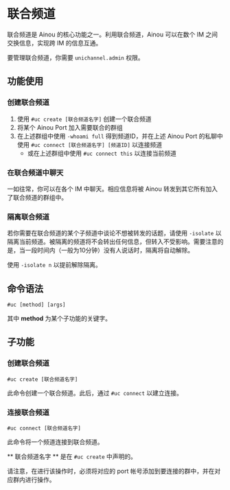 # 联合频道

联合频道是 Ainou 的核心功能之一。利用联合频道，Ainou 可以在数个 IM 之间交换信息，实现跨 IM 的信息互通。

要管理联合频道，你需要 `unichannel.admin` 权限。

## 功能使用

### 创建联合频道

1. 使用 `#uc create [联合频道名字]` 创建一个联合频道
2. 将某个 Ainou Port 加入需要联合的群组
3. 在上述群组中使用 `-whoami full` 得到频道ID，并在上述 Ainou Port 的私聊中使用 `#uc connect [联合频道名字] [频道ID]` 以连接频道
    * 或在上述群组中使用 `#uc connect this` 以连接当前频道

### 在联合频道中聊天

一如往常，你可以在各个 IM 中聊天。相应信息将被 Ainou 转发到其它所有加入了联合频道的群组中。

### 隔离联合频道

若你需要在联合频道的某个子频道中谈论不想被转发的话题，请使用 `-isolate` 以隔离当前频道。被隔离的频道将不会转出任何信息，但转入不受影响。需要注意的是，当一段时间内（一般为10分钟）没有人说话时，隔离将自动解除。

使用 `-isolate n` 以提前解除隔离。

## 命令语法

    #uc [method] [args]

其中 **method** 为某个子功能的关键字。

## 子功能

### 创建联合频道

    #uc create [联合频道名字]

此命令创建一个联合频道。此后，通过 `#uc connect` 以建立连接。

### 连接联合频道

    #uc connect [联合频道名字]

此命令将一个频道连接到联合频道。

** 联合频道名字 ** 是在 `#uc create` 中声明的。

请注意，在进行该操作时，必须将对应的 port 帐号添加到要连接的群中，并在对应群内进行操作。